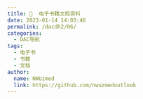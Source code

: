 ```yaml
---
title: 📁  电子书籍文档资料
date: 2023-01-14 14:03:46
permalink: /dacdh2/06/
categories: 
  - DAC导航
tags: 
  - 电子书
  - 书籍
  - 文档
author: 
  name: NWUzmed
  link: https://github.com/nwuzmedoutlook
---
```


<ClientOnly>
  <Card :cardData="cardData0" :cardListSize=4 carTitlColor="#000" carHoverColor="#000" />
</ClientOnly>

<script>
export default {
  data() {
    return {
      cardData0: [
{id: "0", cardSrc: "https://ebook.blinkol.com/#/", cardImgSrc: "https://api.xinac.net/icon/?url=https://ebook.blinkol.com/#/", cardName: "熊猫搜书", cardContent: "电子书资源网站的集成",},
{cardSrc: "http://shuxiangjia.cn/", cardImgSrc: "https://api.xinac.net/icon/?url=http://shuxiangjia.cn/", cardName: "书享家", cardContent: "电子书下载导航",},
{cardSrc: "http://www.9871.org/", cardImgSrc: "https://api.xinac.net/icon/?url=http://www.9871.org/", cardName: "小鲸鱼搜书", cardContent: "电子书下载导航网站",},
{cardSrc: "http://www.minxue.net/", cardImgSrc: "https://api.xinac.net/icon/?url=http://www.minxue.net/", cardName: "敏学网", cardContent: "图书视频资料免费下载",},
{cardSrc: "https://tyi45di4ct.jiandaoyun.com/dash/5e7d915c6c56d8000674a8b8", cardImgSrc: "https://api.xinac.net/icon/?url=https://tyi45di4ct.jiandaoyun.com/dash/5e7d915c6c56d8000674a8b8", cardName: "简道云筛选", cardContent: "电子书下载网站大全",},
{cardSrc: "http://www.mzdbl.cn/index.html", cardImgSrc: "https://api.xinac.net/icon/?url=http://www.mzdbl.cn/index.html", cardName: "毛泽东博览", cardContent: "为共产主义奋斗终身！",},
{cardSrc: "http://www.ferebook.com/books/", cardImgSrc: "https://api.xinac.net/icon/?url=http://www.ferebook.com/books/", cardName: "Ferebook电子书库", cardContent: "最大的电子书库，在线电子书管理",},
{cardSrc: "https://www.ptbook.net/", cardImgSrc: "https://api.xinac.net/icon/?url=https://www.ptbook.net/", cardName: "PT书屋", cardContent: "康复，运动康复专业电子资料下载",},
{cardSrc: "https://www.baomam.cn/", cardImgSrc: "https://api.xinac.net/icon/?url=https://www.baomam.cn/", cardName: "BmaMam", cardContent: "pdf电子书免费下载_在线电子图书馆_电子书网站_好看的电子书排行榜",},
{cardSrc: "http://www.keyanzhiku.com/keyan", cardImgSrc: "https://api.xinac.net/icon/?url=http://www.keyanzhiku.com/keyan", cardName: "科研资源免费下载", cardContent: "科研Z库",},
{cardSrc: "http://www.keyanzhiku.com/book", cardImgSrc: "https://api.xinac.net/icon/?url=http://www.keyanzhiku.com/book", cardName: "生命科学图书免费下载", cardContent: "科研Z库让天下没有难下载的图书！",},
{cardSrc: "https://www.jiumodiary.com/", cardImgSrc: "https://api.xinac.net/icon/?url=https://www.jiumodiary.com/", cardName: "鸠摩搜索", cardContent: "Jiumo Search 文档搜索引擎",},
{cardSrc: "http://book.chaoxing.com/", cardImgSrc: "https://api.xinac.net/icon/?url=http://book.chaoxing.com/", cardName: "超星读书", cardContent: "电子书在线免费阅读网站-中文免费电子书阅读网站",},
{cardSrc: "https://yd.cnki.net/", cardImgSrc: "https://api.xinac.net/icon/?url=https://yd.cnki.net/", cardName: "CNKI经典导读", cardContent: "开卷有益",},
{cardSrc: "https://www.aibooks.cc/", cardImgSrc: "https://api.xinac.net/icon/?url=https://www.aibooks.cc/", cardName: "Aibooks积微书斋", cardContent: "Kindle电子书,mobi电子书,epub电子书,azw3电子书,PDF,TXT格式免费下载|",},
{cardSrc: "https://bookfere.com/ebook", cardImgSrc: "https://api.xinac.net/icon/?url=https://bookfere.com/ebook", cardName: "书伴", cardContent: "Kindle 图书资源",},
{cardSrc: "https://www.taoshuzhai.com.cn/", cardImgSrc: "https://api.xinac.net/icon/?url=https://www.taoshuzhai.com.cn/", cardName: "淘書斋", cardContent: "书籍是全世界的营养品",},
{cardSrc: "https://windowsfront.com/", cardImgSrc: "https://api.xinac.net/icon/?url=https://windowsfront.com/", cardName: "静流书站", cardContent: "免费图书 pdf epub mobi txt 下载",},
{cardSrc: "http://pdfzg.com/index.html", cardImgSrc: "https://api.xinac.net/icon/?url=http://pdfzg.com/index.html", cardName: "PDF之光", cardContent: "高清PDF免费电子书下载",},
{cardSrc: "http://www.dushudaren.com/", cardImgSrc: "https://api.xinac.net/icon/?url=http://www.dushudaren.com/", cardName: "读书达人", cardContent: "读后感_读书笔记_书摘",},
{cardSrc: "https://zh.booksc.org/", cardImgSrc: "https://api.xinac.net/icon/?url=https://zh.booksc.org/", cardName: "Z-Library", cardContent: "世界上最大的在线图书馆之一，它拥有超过6,640,000的书籍和80,760,000的文章。",},
{cardSrc: "https://sobooks.cc/", cardImgSrc: "https://api.xinac.net/icon/?url=https://sobooks.cc/", cardName: "SoBooks", cardContent: "一起分享阅读的乐趣",},
{cardSrc: "https://www.owlook.com.cn/", cardImgSrc: "https://api.xinac.net/icon/?url=https://www.owlook.com.cn/", cardName: "owllook", cardContent: "网络小说搜索引擎 - 最简洁清新的搜索阅读体验",},
{cardSrc: "https://en.booksee.org/", cardImgSrc: "https://api.xinac.net/icon/?url=https://en.booksee.org/", cardName: "Booksee", cardContent: "Electronic Library. Download books for free. Over 2 million books and magazines",},
{cardSrc: "http://libgen.rs/", cardImgSrc: "https://api.xinac.net/icon/?url=http://libgen.rs/", cardName: "Library Genesis", cardContent: "一个俄罗斯的搜书网站。",},
{cardSrc: "https://libgen.me/", cardImgSrc: "https://api.xinac.net/icon/?url=https://libgen.me/", cardName: "Libgen", cardContent: "2.2M online links aggregator",},
{cardSrc: "https://openstax.org/", cardImgSrc: "https://api.xinac.net/icon/?url=https://openstax.org/", cardName: "OpenStax", cardContent: "Free textbooks.",},
{cardSrc: "https://manybooks.net/", cardImgSrc: "https://api.xinac.net/icon/?url=https://manybooks.net/", cardName: "Manybooks", cardContent: "50,000+ Free eBooks in the Genres you Love",},
{cardSrc: "https://www.worldofmagazine.com/", cardImgSrc: "https://api.xinac.net/icon/?url=https://www.worldofmagazine.com/", cardName: "World of Magazine", cardContent: "Free Download PDF Magazines",},
{cardSrc: "https://www.free-ebooks.net/", cardImgSrc: "https://api.xinac.net/icon/?url=https://www.free-ebooks.net/", cardName: "Free-eBooks.net", cardContent: "Download free Fiction, Health, Romance and many more books",},
{cardSrc: "https://www.academia.edu/", cardImgSrc: "https://api.xinac.net/icon/?url=https://www.academia.edu/", cardName: "Academia.edu", cardContent: "学术界是分享学术研究的平台。",},
{cardSrc: "http://www.nlc.cn/", cardImgSrc: "https://api.xinac.net/icon/?url=http://www.nlc.cn/", cardName: "中国国家图书馆", cardContent: "中国国家数字图书馆",},
{cardSrc: "http://read.nlc.cn/menhu/gyyd/index", cardImgSrc: "https://api.xinac.net/icon/?url=http://read.nlc.cn/menhu/gyyd/index", cardName: "电子图书公益阅读", cardContent: "中国国家数字图书馆",},
{cardSrc: "https://ebook.hep.com.cn/ebooks/index.html#/", cardImgSrc: "https://api.xinac.net/icon/?url=https://ebook.hep.com.cn/ebooks/index.html#/", cardName: "高教书苑", cardContent: "高等教育出版社",},
{cardSrc: "https://pup6.yunzhan365.com/bookcase/kiru/index.html", cardImgSrc: "https://api.xinac.net/icon/?url=https://pup6.yunzhan365.com/bookcase/kiru/index.html", cardName: "北大出版社电子教材书架", cardContent: "免费下载北大电子教材",},
{cardSrc: "http://ebooks.lib.ntu.edu.tw/Home/ListBooks", cardImgSrc: "https://api.xinac.net/icon/?url=http://ebooks.lib.ntu.edu.tw/Home/ListBooks", cardName: "臺灣大學圖書館", cardContent: "公開取用電子書",},
{cardSrc: "https://book.sciencereading.cn/", cardImgSrc: "https://api.xinac.net/icon/?url=https://book.sciencereading.cn/", cardName: "科学文库", cardContent: "国内首创以自主知识产权高端科技学术专著为主要内容的全学科在线阅读平台",},
{cardSrc: "https://new.shuge.org/", cardImgSrc: "https://api.xinac.net/icon/?url=https://new.shuge.org/", cardName: "书格", cardContent: "开放式分享、介绍公共版权领域的古籍善本数字资源",},
{cardSrc: "https://www.shudan.vip/", cardImgSrc: "https://api.xinac.net/icon/?url=https://www.shudan.vip/", cardName: "书单网", cardContent: "相当简洁的书籍搜索引擎",},
{cardSrc: "https://ebook2.lorefree.com/", cardImgSrc: "https://api.xinac.net/icon/?url=https://ebook2.lorefree.com/", cardName: "LoreFree", cardContent: "去中心化免费电子书共享社区",},
{cardSrc: "https://www.ituring.com.cn/book?tab=free", cardImgSrc: "https://api.xinac.net/icon/?url=https://www.ituring.com.cn/book?tab=free", cardName: "图灵社区免费书籍", cardContent: "技术改变世界，阅读塑造人生",},
{cardSrc: "http://en.bookfi.net/", cardImgSrc: "https://api.xinac.net/icon/?url=http://en.bookfi.net/", cardName: "Bookfi", cardContent: "多语言在线图书馆之一，完全免费",},
{cardSrc: "https://www.shuzhou.cc/", cardImgSrc: "https://api.xinac.net/icon/?url=https://www.shuzhou.cc/", cardName: "书舟搜索", cardContent: "最好用的kindle电子书资源搜索引擎！",},
{cardSrc: "https://zh.usa1lib.org/", cardImgSrc: "https://api.xinac.net/icon/?url=https://zh.usa1lib.org/", cardName: "数字图书馆", cardContent: "Z-Library 项目部分. 全球最大的数字图书馆",},
{cardSrc: "https://www.pdfdrive.com/", cardImgSrc: "https://api.xinac.net/icon/?url=https://www.pdfdrive.com/", cardName: "PDF Drive", cardContent: "Search and download PDF files for free.",},
{cardSrc: "http://pdfzj.cn/", cardImgSrc: "https://api.xinac.net/icon/?url=http://pdfzj.cn/", cardName: "PDF之家", cardContent: "免费高清PDF电子书下载",},
{cardSrc: "https://www.kgbook.com//", cardImgSrc: "https://api.xinac.net/icon/?url=https://www.kgbook.com//", cardName: "苦瓜书盘", cardContent: "供网友交流适合电纸书阅读的6寸pdf及mobi格式电子书制作技术的网站",},
{cardSrc: "http://www.pdfbook.cn/", cardImgSrc: "https://api.xinac.net/icon/?url=http://www.pdfbook.cn/", cardName: "云海免费电子图书馆", cardContent: "免费电子图书下载",},
{cardSrc: "http://discx.yuntu.io/", cardImgSrc: "https://api.xinac.net/icon/?url=http://discx.yuntu.io/", cardName: "联图云.光盘", cardContent: "图书光盘",},
{cardSrc: "https://www.tceic.com/", cardImgSrc: "https://api.xinac.net/icon/?url=https://www.tceic.com/", cardName: "学霸学习网", cardContent: "免费提供各种学习资料",},
{cardSrc: "https://www.asklib.com/", cardImgSrc: "https://api.xinac.net/icon/?url=https://www.asklib.com/", cardName: "问答库", cardContent: "做最有用的题库问答学习平台",},
{cardSrc: "http://www.doczj.com/", cardImgSrc: "https://api.xinac.net/icon/?url=http://www.doczj.com/", cardName: "文档之家", cardContent: "首选的文档分享与下载平台",},
{cardSrc: "https://wenku.lingfengyun.com/", cardImgSrc: "https://api.xinac.net/icon/?url=https://wenku.lingfengyun.com/", cardName: "凌风云文库", cardContent: "新一代文库分享与免费下载",},
{cardSrc: "http://www.woc88.com/", cardImgSrc: "https://api.xinac.net/icon/?url=http://www.woc88.com/", cardName: "帮帮文库", cardContent: "可研报告|机械CAD图纸|外文文献翻译|毕业设计论文|教学课件|施工组织-资料分享平台",},
{cardSrc: "https://www.baogaoting.com/", cardImgSrc: "https://api.xinac.net/icon/?url=https://www.baogaoting.com/", cardName: "报告厅", cardContent: "报告_研报_行业报告_文档资料_会议资料，有用的资料都在这",},
{cardSrc: "https://www.baibuta.com/", cardImgSrc: "https://api.xinac.net/icon/?url=https://www.baibuta.com/", cardName: "百步塔", cardContent: "资源共享,资源分享,知识分享平台",},
{cardSrc: "http://wk.superlgr.com/", cardImgSrc: "https://api.xinac.net/icon/?url=http://wk.superlgr.com/", cardName: "松鼠文库", cardContent: "教育专区 生活休闲 实用文档 专业资料 PDF转换器 松鼠办公",},
{cardSrc: "http://www.18wk.com/", cardImgSrc: "https://api.xinac.net/icon/?url=http://www.18wk.com/", cardName: "十八文库", cardContent: "年轻人的资料库",},
{cardSrc: "https://www.xiaokudang.com/", cardImgSrc: "https://api.xinac.net/icon/?url=https://www.xiaokudang.com/", cardName: "小库档", cardContent: "资源综合搜索与知识共享平台",},
{cardSrc: "http://www.hiwenku.com/", cardImgSrc: "https://api.xinac.net/icon/?url=http://www.hiwenku.com/", cardName: "嗨文库官网", cardContent: "文档免费下载",},
{cardSrc: "https://www.doc88.com/", cardImgSrc: "https://api.xinac.net/icon/?url=https://www.doc88.com/", cardName: "道客巴巴", cardContent: "在线文档分享平台",},
{cardSrc: "http://vip.ydy.cn/", cardImgSrc: "https://api.xinac.net/icon/?url=http://vip.ydy.cn/", cardName: "文库下载器", cardContent: "道客巴巴、百度文库等下载",},
{cardSrc: "https://wenku.baidu.com/", cardImgSrc: "https://api.xinac.net/icon/?url=https://wenku.baidu.com/", cardName: "百度文库", cardContent: "让每个人平等地提升自我",},
{cardSrc: "http://ebuymed.cn/", cardImgSrc: "https://api.xinac.net/icon/?url=http://ebuymed.cn/", cardName: "百度文库免费下载方法", cardContent: "百度文库下载券_百度文库免费下载_下载百度文库",},
{cardSrc: "http://www.yaersen.com/", cardImgSrc: "https://api.xinac.net/icon/?url=http://www.yaersen.com/", cardName: "大木虫", cardContent: "文库原格式文档下载",},
{cardSrc: "http://www.bingdian001.com/", cardImgSrc: "https://api.xinac.net/icon/?url=http://www.bingdian001.com/", cardName: "冰点网站", cardContent: "冰点文库的官方网站",},
{cardSrc: "https://www.docin.com/", cardImgSrc: "https://api.xinac.net/icon/?url=https://www.docin.com/", cardName: "豆丁网", cardContent: "分享文档，发现价值",},
{cardSrc: "https://nwuzmed.lanzous.com/iZKrwmfnaej", cardImgSrc: "https://api.xinac.net/icon/?url=https://nwuzmed.lanzous.com/iZKrwmfnaej", cardName: "免费文档下载", cardContent: "百度、道客、豆丁等文库",},
{cardSrc: "http://www.qqstudent.com/", cardImgSrc: "https://api.xinac.net/icon/?url=http://www.qqstudent.com/", cardName: "QQ学生网", cardContent: "百度网盘资源考试课件学习资源分享平台",},
{cardSrc: "http://www.toplinks.cc/s/", cardImgSrc: "https://api.xinac.net/icon/?url=http://www.toplinks.cc/s/", cardName: "淘链客", cardContent: "外链资源聚合搜索引擎",},
{cardSrc: "https://hao123.cnease.cn/webdir/category/457-1.html", cardImgSrc: "https://api.xinac.net/icon/?url=https://hao123.cnease.cn/webdir/category/457-1.html", cardName: "课件资源网址导航", cardContent: "hao123分类目录",},
{cardSrc: "https://www.liuxue86.com/fanwen/", cardImgSrc: "https://api.xinac.net/icon/?url=https://www.liuxue86.com/fanwen/", cardName: "范文网", cardContent: "免费范文下载",},
{cardSrc: "http://www.biyezuopin.cc/", cardImgSrc: "https://api.xinac.net/icon/?url=http://www.biyezuopin.cc/", cardName: "学生毕业作品网站", cardContent: "正规专业的互联网毕业设计论文网站",},
{cardSrc: "http://www.cnfirst.net/", cardImgSrc: "https://api.xinac.net/icon/?url=http://www.cnfirst.net/", cardName: "论文资源中心", cardContent: "毕业论文",},
{cardSrc: "http://www.lwenzy.com/", cardImgSrc: "https://api.xinac.net/icon/?url=http://www.lwenzy.com/", cardName: "论文资源网", cardContent: "毕业设计图纸下载网-最优质的论文办公范文资源分享平台",},
{cardSrc: "https://www.001lunwen.com/", cardImgSrc: "https://api.xinac.net/icon/?url=https://www.001lunwen.com/", cardName: "第一论文网", cardContent: "发表论文_硕士论文",},
{cardSrc: "http://www.lw54.com/", cardImgSrc: "https://api.xinac.net/icon/?url=http://www.lw54.com/", cardName: "毕业论文网", cardContent: "仅供参考",},
{cardSrc: "https://www.quanshouludoc.cn/", cardImgSrc: "https://api.xinac.net/icon/?url=https://www.quanshouludoc.cn/", cardName: "资源干货全收录文档", cardContent: "这里收录一些曾经的文档，以此来纪念愿意付出和参与的人",},
{cardSrc: "https://hao123.anwangrukou.com:52525/sou/txt.html?2", cardImgSrc: "https://api.xinac.net/icon/?url=https://hao123.anwangrukou.com:52525/sou/txt.html?2", cardName: "搜书吧", cardContent: "是你想要的搜书吧？",},
{cardSrc: "http://www.tiyuyongpinwang.com/", cardImgSrc: "https://api.xinac.net/icon/?url=http://www.tiyuyongpinwang.com/", cardName: "搜书吧", cardContent: "搜书网|免费小说书城",},
      ],
    };
  },
};
</script>
